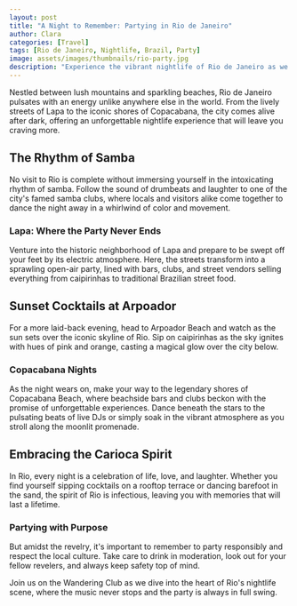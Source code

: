 ```yaml
---
layout: post
title: "A Night to Remember: Partying in Rio de Janeiro"
author: Clara
categories: [Travel]
tags: [Rio de Janeiro, Nightlife, Brazil, Party]
image: assets/images/thumbnails/rio-party.jpg
description: "Experience the vibrant nightlife of Rio de Janeiro as we delve into the heart of Brazil's party capital, where every night is a celebration of music, dance, and life."
---
```


Nestled between lush mountains and sparkling beaches, Rio de Janeiro pulsates with an energy unlike anywhere else in the world. From the lively streets of Lapa to the iconic shores of Copacabana, the city comes alive after dark, offering an unforgettable nightlife experience that will leave you craving more.

## The Rhythm of Samba

No visit to Rio is complete without immersing yourself in the intoxicating rhythm of samba. Follow the sound of drumbeats and laughter to one of the city's famed samba clubs, where locals and visitors alike come together to dance the night away in a whirlwind of color and movement.

### Lapa: Where the Party Never Ends

Venture into the historic neighborhood of Lapa and prepare to be swept off your feet by its electric atmosphere. Here, the streets transform into a sprawling open-air party, lined with bars, clubs, and street vendors selling everything from caipirinhas to traditional Brazilian street food.

## Sunset Cocktails at Arpoador

For a more laid-back evening, head to Arpoador Beach and watch as the sun sets over the iconic skyline of Rio. Sip on caipirinhas as the sky ignites with hues of pink and orange, casting a magical glow over the city below.

### Copacabana Nights

As the night wears on, make your way to the legendary shores of Copacabana Beach, where beachside bars and clubs beckon with the promise of unforgettable experiences. Dance beneath the stars to the pulsating beats of live DJs or simply soak in the vibrant atmosphere as you stroll along the moonlit promenade.

## Embracing the Carioca Spirit

In Rio, every night is a celebration of life, love, and laughter. Whether you find yourself sipping cocktails on a rooftop terrace or dancing barefoot in the sand, the spirit of Rio is infectious, leaving you with memories that will last a lifetime.

### Partying with Purpose

But amidst the revelry, it's important to remember to party responsibly and respect the local culture. Take care to drink in moderation, look out for your fellow revelers, and always keep safety top of mind.

Join us on the Wandering Club as we dive into the heart of Rio's nightlife scene, where the music never stops and the party is always in full swing.
